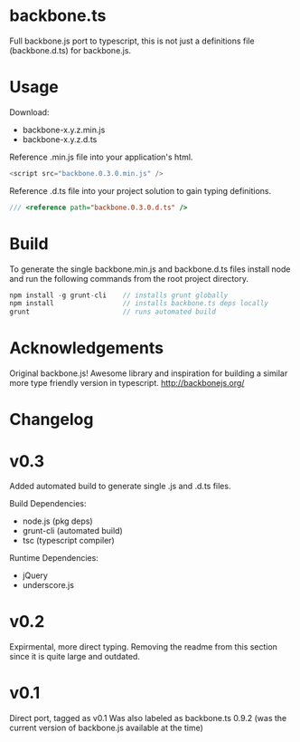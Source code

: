 backbone.ts
===========

Full backbone.js port to typescript, this is not just a definitions file (backbone.d.ts) for backbone.js.

Usage
=====

Download:
* backbone-x.y.z.min.js
* backbone-x.y.z.d.ts

Reference .min.js file into your application's html.
```javascript
<script src="backbone.0.3.0.min.js" />
```

Reference .d.ts file into your project solution to gain typing definitions.
```javascript
/// <reference path="backbone.0.3.0.d.ts" />
````

Build
=====

To generate the single backbone.min.js and backbone.d.ts files install node and run the following commands from the root project directory.

```javascript
npm install -g grunt-cli	// installs grunt globally
npm install					// installs backbone.ts deps locally
grunt						// runs automated build
```

Acknowledgements
================
Original backbone.js!  Awesome library and inspiration for building a similar more type friendly version in typescript.
http://backbonejs.org/

Changelog
=========

v0.3
====

Added automated build to generate single .js and .d.ts files.

Build Dependencies:
* node.js (pkg deps)
* grunt-cli (automated build)
* tsc (typescript compiler)

Runtime Dependencies:
* jQuery
* underscore.js

v0.2
====

Expirmental, more direct typing.  Removing the readme from this section since it is quite large and outdated.

v0.1
=============================

Direct port, tagged as v0.1
Was also labeled as backbone.ts 0.9.2 (was the current version of backbone.js available at the time)

